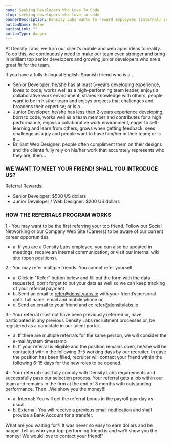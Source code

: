 ```yaml
---
name: Seeking Developers Who Love To Code
slug: seeking-developers-who-love-to-code
bannerDescription: Density Labs wants to reward employees (internal) or our friends/followers (external) who take the time to refer their friends to us. Refer a friend and you could receive up to $500 US dollars.
buttonName: Refer
buttonLink: ""
buttonType: danger
---
```

At Density Labs, we turn our client’s mobile and web apps ideas to reality. To do this, we continuously need to make our team even stronger and bring in brilliant top senior developers and growing junior developers who are a great fit for the team.

If you have a fully-bilingual English-Spanish friend who is a…
- Senior Developer: he/she has at least 5-years developing experience, loves to code, works well as a high-performing team leader, enjoys a collaborative work environment, shares knowledge with others, people want to be in his/her team and enjoys projects that challenges and broadens their expertise; or is a…
- Junior Developer: he/she has less than 2-years experience developing, born to code, works well as a team member and contributes for a high performance, enjoys a collaborative work environment, eager to self-learning and learn from others, grows when getting feedback, sees challenge as a joy and people want to have him/her in their team; or is a…
- Brilliant Web Designer: people often compliment them on their designs and the clients fully rely on his/her work that accurately represents who they are, then…

### WE WANT TO MEET YOUR FRIEND! SHALL YOU INTRODUCE US?

Referral Rewards:
- Senior Developer: $500 US dollars
- Junior Developer / Web Designer: $200 US dollars

### HOW THE REFERRALS PROGRAM WORKS

1.- You may want to be the first referring your top friend. Follow our Social Networking or our Company Web Site (Careers) to be aware of our current career opportunities. 

  * a.  If you are a Density Labs employee, you can also be updated in meetings, receive an internal communication, or visit our internal wiki site (open positions).

2.- You may refer multiple friends. You cannot refer yourself.
  * a. Click in "Refer" button below and fill out the form with the data requested, don't forget to put your data as well so we can keep tracking of your referral payment
  * b. Send an email to refer@densitylabs.io with your friend’s personal data: full name, email and mobile phone or,
  * c. Send an email to your friend and cc refer@densitylabs.io

3.- Your referral must not have been previously referred or, have participated in any previous Density Labs recruitment processes or, be registered as a candidate in our talent portal.
  * a. If there are multiple referrals for the same person, we will consider the e-mail/system timestamp
  * b. If your referral is eligible and the position remains open, he/she will be contacted within the following 3-5 working days by our recruiter. In case the position has been filled, recruiter will contact your friend within the following 6-15 days for the new roles to be opened.

4.- Your referral must fully comply with Density Labs requirements and successfully pass our selection process. Your referral gets a job within our team and remains in the firm at the end of 3 months with outstanding performance. Then…We show you the money!!!
  * a. Internal: You will get the referral bonus in the payroll pay-day as usual.
  * b. External: You will receive a previous email notification and shall provide a Bank Account for a transfer.

What are you waiting for?! It was never so easy to earn dollars and be happy!
Tell us who your top-performing friend is and we’ll show you the money!
We would love to contact your friend!"

